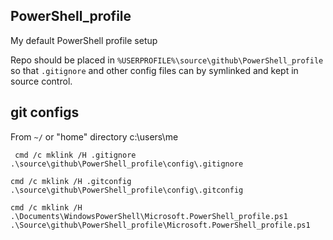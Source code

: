 ## PowerShell_profile
My default PowerShell profile setup

Repo should be placed in `%USERPROFILE%\source\github\PowerShell_profile` so that `.gitignore` and other config files can by symlinked and kept in source control.

## git configs

From `~/` or "home" directory c:\users\me

` cmd /c mklink /H .gitignore .\source\github\PowerShell_profile\config\.gitignore`

`cmd /c mklink /H .gitconfig .\source\github\PowerShell_profile\config\.gitconfig`

`cmd /c mklink /H .\Documents\WindowsPowerShell\Microsoft.PowerShell_profile.ps1 .\Source\github\PowerShell_profile\Microsoft.PowerShell_profile.ps1`
